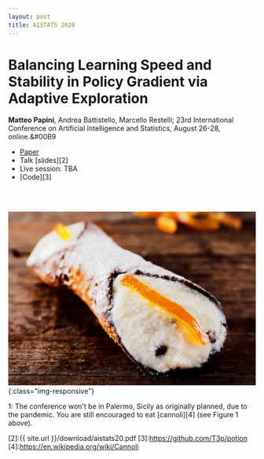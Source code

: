 ```yaml
---
layout: post
title: AISTATS 2020
---
```

# Balancing Learning Speed and Stability in Policy Gradient via Adaptive Exploration
**Matteo Papini**, Andrea Battistello, Marcello Restelli; 23rd International Conference on Artificial Intelligence and Statistics, August 26-28, online.&#00B9

* [Paper][1]
* Talk [slides][2]
* Live session: TBA
* [Code][3]

<br/><br/>

![image-title-here](../images/cannolo.jpg){:class="img-responsive"}

1: The conference won't be in Palermo, Sicily as originally planned, due to the pandemic. You are still encouraged to eat [cannoli][4] (see Figure 1 above).

[1]:http://proceedings.mlr.press/v108/papini20a.html
[2]:{{ site.url }}/download/aistats20.pdf
[3]:https://github.com/T3p/potion
[4]:https://en.wikipedia.org/wiki/Cannoli
